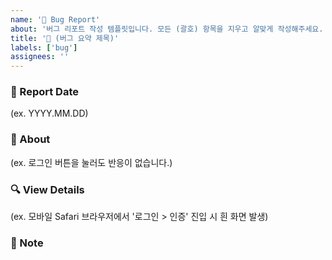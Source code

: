 ```yaml
---
name: '🐞 Bug Report'
about: '버그 리포트 작성 템플릿입니다. 모든 (괄호) 항목을 지우고 알맞게 작성해주세요. 예시: `(YYYY.MM.DD)` → `2025.06.28`'
title: '🚨 (버그 요약 제목)'
labels: ['bug']
assignees: ''
---
```


### 🚨 Report Date
<!-- 버그를 발견한 날짜를 YYYY.MM.DD 형식으로 입력해주세요 -->
(ex. YYYY.MM.DD)

### 📢 About
<!-- 어떤 기능에서 어떤 문제가 발생했는지 간단히 설명해주세요 -->
(ex. 로그인 버튼을 눌러도 반응이 없습니다.)

### 🔍 View Details
<!-- 구체적인 재현 방법, 에러 메시지, 스크린샷 등을 포함해주세요 -->
(ex. 모바일 Safari 브라우저에서 '로그인 > 인증' 진입 시 흰 화면 발생)

### 🔖 Note
<!-- 참고사항이 있다면 입력해주세요 -->